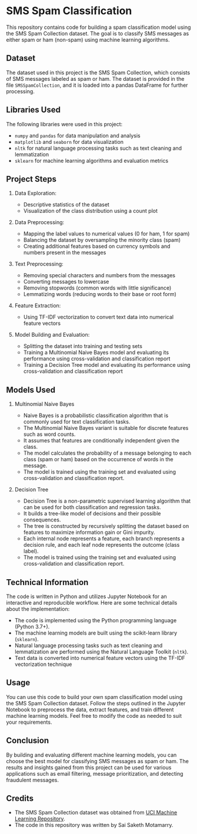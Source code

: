 # SMS Spam Classification

This repository contains code for building a spam classification model using the SMS Spam Collection dataset. The goal is to classify SMS messages as either spam or ham (non-spam) using machine learning algorithms.

## Dataset

The dataset used in this project is the SMS Spam Collection, which consists of SMS messages labeled as spam or ham. The dataset is provided in the file `SMSSpamCollection`, and it is loaded into a pandas DataFrame for further processing.

## Libraries Used

The following libraries were used in this project:
- `numpy` and `pandas` for data manipulation and analysis
- `matplotlib` and `seaborn` for data visualization
- `nltk` for natural language processing tasks such as text cleaning and lemmatization
- `sklearn` for machine learning algorithms and evaluation metrics

## Project Steps

1. Data Exploration:
   - Descriptive statistics of the dataset
   - Visualization of the class distribution using a count plot

2. Data Preprocessing:
   - Mapping the label values to numerical values (0 for ham, 1 for spam)
   - Balancing the dataset by oversampling the minority class (spam)
   - Creating additional features based on currency symbols and numbers present in the messages

3. Text Preprocessing:
   - Removing special characters and numbers from the messages
   - Converting messages to lowercase
   - Removing stopwords (common words with little significance)
   - Lemmatizing words (reducing words to their base or root form)

4. Feature Extraction:
   - Using TF-IDF vectorization to convert text data into numerical feature vectors

5. Model Building and Evaluation:
   - Splitting the dataset into training and testing sets
   - Training a Multinomial Naive Bayes model and evaluating its performance using cross-validation and classification report
   - Training a Decision Tree model and evaluating its performance using cross-validation and classification report

## Models Used

1. Multinomial Naive Bayes
   - Naive Bayes is a probabilistic classification algorithm that is commonly used for text classification tasks.
   - The Multinomial Naive Bayes variant is suitable for discrete features such as word counts.
   - It assumes that features are conditionally independent given the class.
   - The model calculates the probability of a message belonging to each class (spam or ham) based on the occurrence of words in the message.
   - The model is trained using the training set and evaluated using cross-validation and classification report.

2. Decision Tree
   - Decision Tree is a non-parametric supervised learning algorithm that can be used for both classification and regression tasks.
   - It builds a tree-like model of decisions and their possible consequences.
   - The tree is constructed by recursively splitting the dataset based on features to maximize information gain or Gini impurity.
   - Each internal node represents a feature, each branch represents a decision rule, and each leaf node represents the outcome (class label).
   - The model is trained using the training set and evaluated using cross-validation and classification report.

## Technical Information

The code is written in Python and utilizes Jupyter Notebook for an interactive and reproducible workflow. Here are some technical details about the implementation:

- The code is implemented using the Python programming language (Python 3.7+).
- The machine learning models are built using the scikit-learn library (`sklearn`).
- Natural language processing tasks such as text cleaning and lemmatization are performed using the Natural Language Toolkit (`nltk`).
- Text data is converted into numerical feature vectors using the TF-IDF vectorization technique

## Usage

You can use this code to build your own spam classification model using the SMS Spam Collection dataset. Follow the steps outlined in the Jupyter Notebook to preprocess the data, extract features, and train different machine learning models. Feel free to modify the code as needed to suit your requirements.

## Conclusion

By building and evaluating different machine learning models, you can choose the best model for classifying SMS messages as spam or ham. The results and insights gained from this project can be used for various applications such as email filtering, message prioritization, and detecting fraudulent messages.

## Credits

- The SMS Spam Collection dataset was obtained from [UCI Machine Learning Repository](https://archive.ics.uci.edu/ml/datasets/SMS+Spam+Collection).
- The code in this repository was written by Sai Saketh Motamarry.

